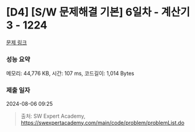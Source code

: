 # [D4] [S/W 문제해결 기본] 6일차 - 계산기3 - 1224 

[문제 링크](https://swexpertacademy.com/main/code/problem/problemDetail.do?contestProbId=AV14tDX6AFgCFAYD) 

### 성능 요약

메모리: 44,776 KB, 시간: 107 ms, 코드길이: 1,014 Bytes

### 제출 일자

2024-08-06 09:25



> 출처: SW Expert Academy, https://swexpertacademy.com/main/code/problem/problemList.do